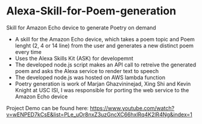 # Alexa-Skill-for-Poem-generation
Skill for Amazon Echo device to generate Poetry on demand

- A skill for the Amazon Echo device, which takes a poem topic and Poem lenght (2, 4 or 14 line) from the user and generates a new distinct poem every time
- Uses the Alexa Skills Kit (ASK) for developemnt
- The developed node.js script makes an API call to retreive the generated poem and asks the Alexa service to render text to speech
- The developed node.js was hosted on AWS lambda function
- Poetry generation is work of Marjan Ghazvininejad, Xing Shi and Kevin Knight at USC ISI, I was responsible for porting the web service to the Amazon Echo device

Project Demo can be found here: https://www.youtube.com/watch?v=wENPED7kCsE&list=PLe_uOr8nxZ3uzGncXC66hxlRq4K2lR4Ng&index=1
